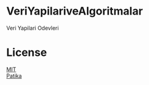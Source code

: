 # VeriYapilariveAlgoritmalar
Veri Yapilari Odevleri 

# License 
[MIT](https://choosealicense.com/licenses/mit/) <br>
[Patika](www.patika.dev)
